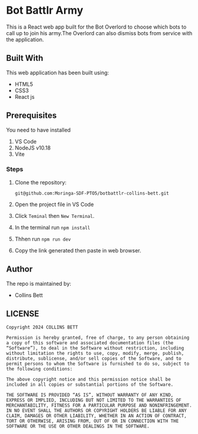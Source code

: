 # Bot Battlr Army 

This is a React web app built for the Bot Overlord to choose which bots to call up to join his army.The Overlord can also dismiss bots from service with the application. 

## Built With
This web application has been built using:

- HTML5
- CSS3
- React js

## Prerequisites
You need to have installed 
1. VS Code
2. NodeJS v10.18
3. Vite 

### Steps
1. Clone the repository:

    ```git@github.com:Moringa-SDF-PTO5/botbattlr-collins-bett.git```

2. Open the project file in VS Code

3. Click ```Teminal``` then ```New Terminal```.

4. In the terminal run ```npm install```

5. Thhen run ```npm run dev```

6. Copy the link generated then paste in web browser.

## Author
The repo is maintained by:
- Collins Bett

## LICENSE
```
Copyright 2024 COLLINS BETT

Permission is hereby granted, free of charge, to any person obtaining a copy of this software and associated documentation files (the “Software”), to deal in the Software without restriction, including without limitation the rights to use, copy, modify, merge, publish, distribute, sublicense, and/or sell copies of the Software, and to permit persons to whom the Software is furnished to do so, subject to the following conditions:

The above copyright notice and this permission notice shall be included in all copies or substantial portions of the Software.

THE SOFTWARE IS PROVIDED “AS IS”, WITHOUT WARRANTY OF ANY KIND, EXPRESS OR IMPLIED, INCLUDING BUT NOT LIMITED TO THE WARRANTIES OF MERCHANTABILITY, FITNESS FOR A PARTICULAR PURPOSE AND NONINFRINGEMENT. IN NO EVENT SHALL THE AUTHORS OR COPYRIGHT HOLDERS BE LIABLE FOR ANY CLAIM, DAMAGES OR OTHER LIABILITY, WHETHER IN AN ACTION OF CONTRACT, TORT OR OTHERWISE, ARISING FROM, OUT OF OR IN CONNECTION WITH THE SOFTWARE OR THE USE OR OTHER DEALINGS IN THE SOFTWARE.
```